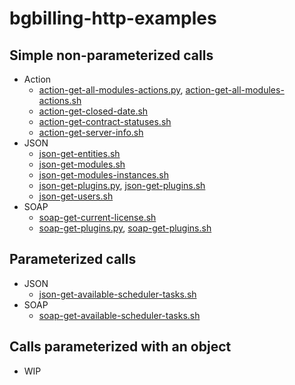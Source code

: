 # bgbilling-http-examples

## Simple non-parameterized calls

- Action
    - [action-get-all-modules-actions.py](examples/python/action-get-all-modules-actions.py), [action-get-all-modules-actions.sh](examples/httpie/action-get-all-modules-actions.sh)
    - [action-get-closed-date.sh](examples/httpie/action-get-closed-date.sh)
    - [action-get-contract-statuses.sh](examples/httpie/action-get-contract-statuses.sh)
    - [action-get-server-info.sh](examples/httpie/action-get-server-info.sh)
- JSON
    - [json-get-entities.sh](examples/httpie/json-get-entities.sh)
    - [json-get-modules.sh](examples/httpie/json-get-modules.sh)
    - [json-get-modules-instances.sh](examples/httpie/json-get-modules-instances.sh)
    - [json-get-plugins.py](examples/python/json-get-plugins.py), [json-get-plugins.sh](examples/httpie/json-get-plugins.sh)
    - [json-get-users.sh](examples/httpie/json-get-users.sh)
- SOAP
    - [soap-get-current-license.sh](examples/httpie/soap-get-current-license.sh)
    - [soap-get-plugins.py](examples/python/soap-get-plugins.py), [soap-get-plugins.sh](examples/httpie/soap-get-plugins.sh)

## Parameterized calls

- JSON
    - [json-get-available-scheduler-tasks.sh](examples/httpie/json-get-available-scheduler-tasks.sh)
- SOAP
    - [soap-get-available-scheduler-tasks.sh](examples/httpie/soap-get-available-scheduler-tasks.sh)

## Calls parameterized with an object

- WIP
